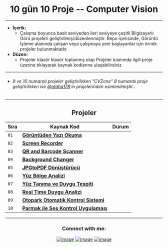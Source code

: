<div align= "center">
<h1>10 gün 10 Proje -- Computer Vision</h1>
</div>

<hr/>

- <b> İçerik: </b>
  - Çalışma boyunca basit seviyeden ileri seviyeye çeşitli Bilgisayarlı Görü projeleri geliştirilmiş/düzenlenmiştir. Repo içerisinde, Görüntü İşleme alanında çalışan veya çalışmaya yeni başlayanlar için örnek projeler bulunmaktadır.
- <b> Düzen: </b>
  - Projeler klasör klasör toplanmış olup Projeler kısmında ilgili proje üzerine tıklayarak kaynak kodlarına ulaşabilirsiniz.


<hr/>

- ###### 9 ve 10 numaralı projeler geliştirilirken "CVZone" 8 numaralı proje geliştirilirken ise [@otaha178](https://github.com/otaha178)'in projelerinden esinlenilmiştir..

<hr/>

<h2 align="center"> Projeler </h2>

| Sıra | Kaynak Kod                                                                                                                              | Durum           |
| ---- | ----------------------------------------------------------------------------------------------------------------------------------------| ------------------|
| `01` | **[Görüntüden Yazı Okuma](https://github.com/ofarukusta/Computer-Vision-Projects/tree/main/Goruntuden_Yazi_Okuma)**                     | | `Tamamlandı`    |
| `02` | **[Screen Recorder](https://github.com/ofarukusta/Computer-Vision-Projects/tree/main/Screen_Recorder)**                                 | | `Tamamlandı`    |
| `03` | **[QR and Barcode Scanner](https://github.com/ofarukusta/Computer-Vision-Projects/tree/main/QR-Barcode%20Scanner)**                     | | `Tamamlandı`    |
| `04` | **[Background Changer](https://github.com/ofarukusta/Computer-Vision-Projects/tree/main/BackgroundChanger)**                            | | `Tamamlandı`    |
| `05` | **[JPGtoPDF Dönüştürücü](https://github.com/ofarukusta/Computer-Vision-Projects/tree/main/jpg2pdf%20Python)**                           | | `Tamamlandı`    |
| `06` | **[Yüz Bölge Analizi](https://github.com/ofarukusta/Computer-Vision-Projects/tree/main/yuz_bolge_analizi)**                             | | `Tamamlandı`    |
| `07` | **[Yüz Tanıma ve Duygu Tespiti](https://github.com/ofarukusta/Computer-Vision-Projects/tree/main/yüz_tanima_ve_duygu_tespiti)**         | | `Tamamlandı`    |
| `08` | **[Real Time Duygu Analizi](https://github.com/ofarukusta/Computer-Vision-Projects/tree/main/Emotion-recognition-master)**              | | `Tamamlandı`    |
| `09` | **[Otopark Otomatik Kontrol Sistemi](https://github.com/ofarukusta/Computer-Vision-Projects/tree/main/Parking_Space_Counter)**          | | `Tamamlandı`    |
| `10` | **[Parmak ile Ses Kontrol Uygulaması](https://github.com/ofarukusta/Computer-Vision-Projects/tree/main/Parmak%20ile%20Ses%20Kontrolü)** | | `Tamamlandı`    |


<hr/>

<h3 align="center">Connect with me:</h3>
<div align="center">



[![image](https://img.shields.io/badge/LinkedIn-0077B5?style=for-the-badge&logo=linkedin&logoColor=white)](https://www.linkedin.com/in/ömer-faruk-usta-b1aa25204/)
[![image](https://img.shields.io/badge/Instagram-E4405F?style=for-the-badge&logo=instagram&logoColor=white)](https://instagram.com/ofaruk_usta?igshid=Yjk4NWM2ZWVkMw==)
[![image](https://img.shields.io/badge/Gmail-D14836?style=for-the-badge&logo=gmail&logoColor=white)](mailto:ofarukusta1903@gmail.com)

